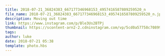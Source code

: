```yaml
---
title: 2018-07-21_36824383_667177346968153_4957416587809259520_n
file_name: 2018-07-21_36824383_667177346968153_4957416587809259520_n.jpg
description: Moving out time
link: https://www.instagram.com/p/Ble3Us2BTPj
thumbnail: https://scontent-arn2-2.cdninstagram.com/vp/5cd0a57758c70899b1dfec44c8e1de70/5D00F8D2/t51.2885-15/e35/s240x240/36824383_667177346968153_4957416587809259520_n.jpg?_nc_ht=scontent-arn2-2.cdninstagram.com&ig_cache_key=MTgyODE0MTgxMzg1NzU5NjM4Nw%3D%3D.2
tags: 
author: luke
date: 2018-07-21 05:38
template: photo.hbs
---
```

